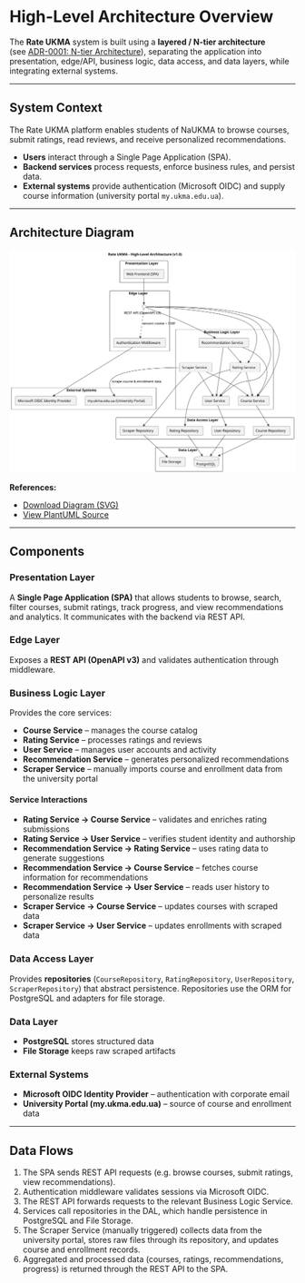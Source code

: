 
# High-Level Architecture Overview

The **Rate UKMA** system is built using a **layered / N-tier architecture**  
(see [ADR-0001: N-tier Architecture](../decisions/0001-n-tier-arch.md)), separating the application into presentation, edge/API, business logic, data access, and data layers, while integrating external systems.

---

## System Context

The Rate UKMA platform enables students of NaUKMA to browse courses, submit ratings, read reviews, and receive personalized recommendations.

- **Users** interact through a Single Page Application (SPA).
- **Backend services** process requests, enforce business rules, and persist data.
- **External systems** provide authentication (Microsoft OIDC) and supply course information (university portal `my.ukma.edu.ua`).

---

## Architecture Diagram

![High-Level Architecture Diagram](./uml/high-level-design.svg)

**References:**

- [Download Diagram (SVG)](./uml/high-level-design.svg)
- [View PlantUML Source](./uml/high-level-design.puml)

---

## Components

### Presentation Layer

A **Single Page Application (SPA)** that allows students to browse, search, filter courses, submit ratings, track progress, and view recommendations and analytics. It communicates with the backend via REST API.

### Edge Layer

Exposes a **REST API (OpenAPI v3)** and validates authentication through middleware.

### Business Logic Layer

Provides the core services:

- **Course Service** – manages the course catalog
- **Rating Service** – processes ratings and reviews
- **User Service** – manages user accounts and activity
- **Recommendation Service** – generates personalized recommendations
- **Scraper Service** – manually imports course and enrollment data from the university portal

#### Service Interactions

- **Rating Service → Course Service** – validates and enriches rating submissions
- **Rating Service → User Service** – verifies student identity and authorship
- **Recommendation Service → Rating Service** – uses rating data to generate suggestions
- **Recommendation Service → Course Service** – fetches course information for recommendations
- **Recommendation Service → User Service** – reads user history to personalize results
- **Scraper Service → Course Service** – updates courses with scraped data
- **Scraper Service → User Service** – updates enrollments with scraped data

### Data Access Layer

Provides **repositories** (`CourseRepository`, `RatingRepository`, `UserRepository`, `ScraperRepository`) that abstract persistence. Repositories use the ORM for PostgreSQL and adapters for file storage.

### Data Layer

- **PostgreSQL** stores structured data
- **File Storage** keeps raw scraped artifacts

### External Systems

- **Microsoft OIDC Identity Provider** – authentication with corporate email
- **University Portal (my.ukma.edu.ua)** – source of course and enrollment data

---

## Data Flows

1. The SPA sends REST API requests (e.g. browse courses, submit ratings, view recommendations).
2. Authentication middleware validates sessions via Microsoft OIDC.
3. The REST API forwards requests to the relevant Business Logic Service.
4. Services call repositories in the DAL, which handle persistence in PostgreSQL and File Storage.
5. The Scraper Service (manually triggered) collects data from the university portal, stores raw files through its repository, and updates course and enrollment records.
6. Aggregated and processed data (courses, ratings, recommendations, progress) is returned through the REST API to the SPA.
